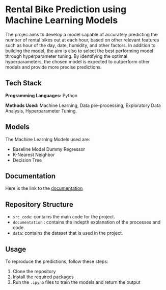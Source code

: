 
# Rental Bike Prediction using Machine Learning Models

The projec aims to develop a model capable of accurately predicting the number of rental bikes out at each hour, based on other relevant features such as hour of the day, date, humidity, and other factors. In addition to building the model, the aim is also to select the best performing model through hyperparameter tuning. By identifying the optimal hyperparameters, the chosen model is expected to outperform other models and provide more precise predictions.


## Tech Stack

**Programming Languages:** Python

**Methods Used:** Machine Learning, Data pre-processing, Exploratory Data Analysis, Hyperparameter Tuning.


## Models

The Machine Learning Models used are:

- Baseline Model Dummy Regressor
- K-Nearest Neighbor
- Decision Tree

## Documentation

Here is the link to the [documentation](documentation.pdf)


## Repository Structure

 - `src_code`: contains the main code for the project.
 - `documentation` : contains the indepth explanation of the processes and code.
 - `data`: contains the dataset that is used in the project.
## Usage

To reproduce the predictions, follow these steps:

1. Clone the repository
2. Install the required packages
3. Run the `.ipynb` files to train the models and return the output
   
